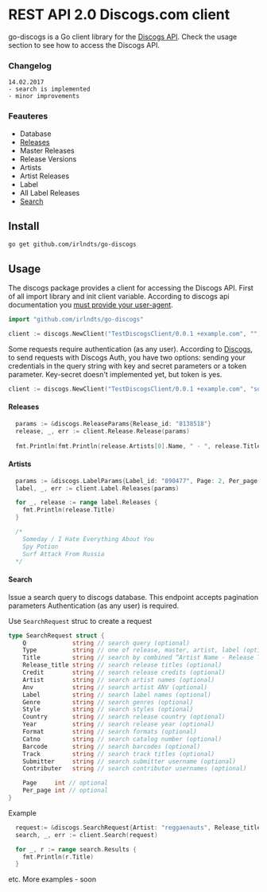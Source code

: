 # REST API 2.0 Discogs.com client

go-discogs is a Go client library for the [Discogs API](https://www.discogs.com/developers/). Check the usage section to see how to access the Discogs API.

### Changelog
```
14.02.2017 
- search is implemented
- minor improvements
```

### Feauteres
 * Database
  * [Releases](#releases)
  * Master Releases
  * Release Versions
  * Artists
  * Artist Releases
  * Label
  * All Label Releases
  * [Search](#search)
 
Install
--------
    go get github.com/irlndts/go-discogs

Usage
---------
The discogs package provides a client for accessing the Discogs API. 
First of all import library and init client variable. According to discogs api documentation you [must provide your user-agent](https://www.discogs.com/developers/#page:home,header:home-general-information). 
```go
import "github.com/irlndts/go-discogs"
```
```go
client := discogs.NewClient("TestDiscogsClient/0.0.1 +example.com", "")
``` 
Some requests require authentication (as any user). According to [Discogs](https://www.discogs.com/developers/#page:authentication,header:authentication-discogs-auth-flow), to send requests with Discogs Auth, you have two options: sending your credentials in the query string with key and secret parameters or a token parameter. Key-secret doesn't implemented yet, but token is yes.
```go
client := discogs.NewClient("TestDiscogsClient/0.0.1 +example.com", "sometoken")
``` 

#### Releases
```go
  params := &discogs.ReleaseParams{Release_id: "8138518"}
  release, _, err := client.Release.Release(params)
  
  fmt.Println(fmt.Println(release.Artists[0].Name, " - ", release.Title)) // St. Petersburg Ska-Jazz Review  -  Elephant Riddim
```

#### Artists
```go
  params := &discogs.LabelParams{Label_id: "890477", Page: 2, Per_page: 3}
  label, _, err := client.Label.Releases(params)

  for _, release := range label.Releases {
    fmt.Println(release.Title)
  }

  /*
    Someday / I Hate Everything About You
    Spy Potion
    Surf Attack From Russia
  */
```

#### Search
Issue a search query to discogs database. This endpoint accepts pagination parameters
Authentication (as any user) is required.

Use `SearchRequest` struc to create a request
```go
type SearchRequest struct {
    Q             string // search query (optional)
    Type          string // one of release, master, artist, label (optional)
    Title         string // search by combined “Artist Name - Release Title” title field (optional)
    Release_title string // search release titles (optional)
    Credit        string // search release credits (optional)
    Artist        string // search artist names (optional)
    Anv           string // search artist ANV (optional)
    Label         string // search label names (optional)
    Genre         string // search genres (optional)
    Style         string // search styles (optional)
    Country       string // search release country (optional)
    Year          string // search release year (optional)
    Format        string // search formats (optional)
    Catno         string // search catalog number (optional)
    Barcode       string // search barcodes (optional)
    Track         string // search track titles (optional)
    Submitter     string // search submitter username (optional)
    Contributer   string // search contributor usernames (optional)

    Page     int // optional
    Per_page int // optional
}
```

Example
```go
  request:= &discogs.SearchRequest{Artist: "reggaenauts", Release_title: "river rock", Page: 0, Per_page: 1}
  search, _, err := client.Search(request)

  for _, r := range search.Results {
    fmt.Println(r.Title)
  }
```

etc. 
More examples - soon
